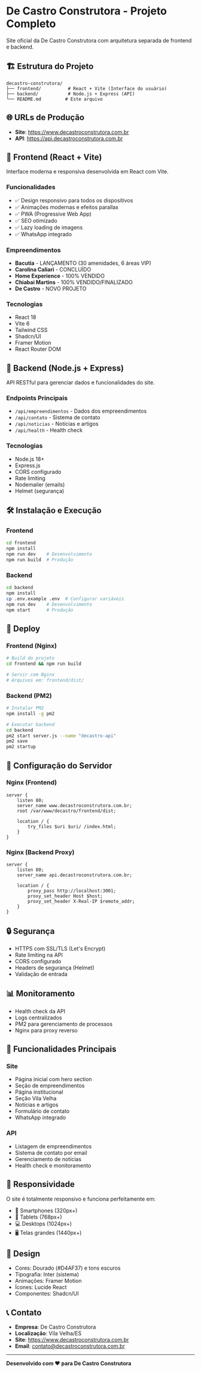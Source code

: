 # De Castro Construtora - Projeto Completo

Site oficial da De Castro Construtora com arquitetura separada de frontend e backend.

## 🏗️ Estrutura do Projeto

```
decastro-construtora/
├── frontend/          # React + Vite (Interface do usuário)
├── backend/           # Node.js + Express (API)
└── README.md         # Este arquivo
```

## 🌐 URLs de Produção

- **Site**: https://www.decastroconstrutora.com.br
- **API**: https://api.decastroconstrutora.com.br

## 🚀 Frontend (React + Vite)

Interface moderna e responsiva desenvolvida em React com Vite.

### Funcionalidades
- ✅ Design responsivo para todos os dispositivos
- ✅ Animações modernas e efeitos parallax
- ✅ PWA (Progressive Web App)
- ✅ SEO otimizado
- ✅ Lazy loading de imagens
- ✅ WhatsApp integrado

### Empreendimentos
- **Bacutia** - LANÇAMENTO (30 amenidades, 6 áreas VIP)
- **Carolina Caliari** - CONCLUÍDO
- **Home Experience** - 100% VENDIDO
- **Chiabai Martins** - 100% VENDIDO/FINALIZADO
- **De Castro** - NOVO PROJETO

### Tecnologias
- React 18
- Vite 6
- Tailwind CSS
- Shadcn/UI
- Framer Motion
- React Router DOM

## 🔧 Backend (Node.js + Express)

API RESTful para gerenciar dados e funcionalidades do site.

### Endpoints Principais
- `/api/empreendimentos` - Dados dos empreendimentos
- `/api/contato` - Sistema de contato
- `/api/noticias` - Notícias e artigos
- `/api/health` - Health check

### Tecnologias
- Node.js 18+
- Express.js
- CORS configurado
- Rate limiting
- Nodemailer (emails)
- Helmet (segurança)

## 🛠️ Instalação e Execução

### Frontend
```bash
cd frontend
npm install
npm run dev    # Desenvolvimento
npm run build  # Produção
```

### Backend
```bash
cd backend
npm install
cp .env.example .env  # Configurar variáveis
npm run dev    # Desenvolvimento
npm start      # Produção
```

## 🚀 Deploy

### Frontend (Nginx)
```bash
# Build do projeto
cd frontend && npm run build

# Servir com Nginx
# Arquivos em: frontend/dist/
```

### Backend (PM2)
```bash
# Instalar PM2
npm install -g pm2

# Executar backend
cd backend
pm2 start server.js --name "decastro-api"
pm2 save
pm2 startup
```

## 🔧 Configuração do Servidor

### Nginx (Frontend)
```nginx
server {
    listen 80;
    server_name www.decastroconstrutora.com.br;
    root /var/www/decastro/frontend/dist;
    
    location / {
        try_files $uri $uri/ /index.html;
    }
}
```

### Nginx (Backend Proxy)
```nginx
server {
    listen 80;
    server_name api.decastroconstrutora.com.br;
    
    location / {
        proxy_pass http://localhost:3001;
        proxy_set_header Host $host;
        proxy_set_header X-Real-IP $remote_addr;
    }
}
```

## 🔒 Segurança

- HTTPS com SSL/TLS (Let's Encrypt)
- Rate limiting na API
- CORS configurado
- Headers de segurança (Helmet)
- Validação de entrada

## 📊 Monitoramento

- Health check da API
- Logs centralizados
- PM2 para gerenciamento de processos
- Nginx para proxy reverso

## 🎯 Funcionalidades Principais

### Site
- Página inicial com hero section
- Seção de empreendimentos
- Página institucional
- Seção Vila Velha
- Notícias e artigos
- Formulário de contato
- WhatsApp integrado

### API
- Listagem de empreendimentos
- Sistema de contato por email
- Gerenciamento de notícias
- Health check e monitoramento

## 📱 Responsividade

O site é totalmente responsivo e funciona perfeitamente em:
- 📱 Smartphones (320px+)
- 📱 Tablets (768px+)
- 💻 Desktops (1024px+)
- 🖥️ Telas grandes (1440px+)

## 🎨 Design

- Cores: Dourado (#D4AF37) e tons escuros
- Tipografia: Inter (sistema)
- Animações: Framer Motion
- Ícones: Lucide React
- Componentes: Shadcn/UI

## 📞 Contato

- **Empresa**: De Castro Construtora
- **Localização**: Vila Velha/ES
- **Site**: https://www.decastroconstrutora.com.br
- **Email**: contato@decastroconstrutora.com.br

---

**Desenvolvido com ❤️ para De Castro Construtora**

